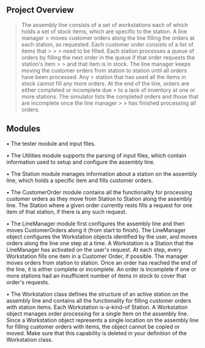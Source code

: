 ## Project Overview

> The assembly line consists of a set of workstations each of which holds a set of stock items, which are specific to the station. A line manager > moves customer orders along the line filling the orders at each station, as requested. Each customer order consists of a list of items that > > > need to be filled. Each station processes a queue of orders by filling the next order in the queue if that order requests the station's item > > and that item is in stock. The line manager keeps moving the customer orders from station to station until all orders have been processed. Any > station that has used all the items in stock cannot fill any more orders. At the end of the line, orders are either completed or incomplete due > to a lack of inventory at one or more stations. The simulator lists the completed orders and those that are incomplete once the line manager > > has finished processing all orders.

## Modules

•	The tester module and input files.

•	The Utilities module supports the parsing of input files, which contain information used to setup and configure the assembly line.

•	The Station module manages information about a station on the assembly line, which holds a specific item and fills customer orders.

•	The CustomerOrder module contains all the functionality for processing customer orders as they move from Station to Station along the assembly line. The Station where a given order currently rests fills a request for one item of that station, if there is any such request.

•	The LineManager module first configures the assembly line and then moves CustomerOrders along it (from start to finish). The LineManager object configures the Workstation objects identified by the user, and moves orders along the line one step at a time. A Workstation is a Station that the LineManager has activated on the user's request. At each step, every Workstation fills one item in a Customer Order, if possible. The manager moves orders from station to station. Once an order has reached the end of the line, it is either complete or incomplete. An order is incomplete if one or more stations had an insufficient number of items in stock to cover that order's requests.

•	The Workstation class defines the structure of an active station on the assembly line and contains all the functionality for filling customer orders with station items. Each Workstation is-a-kind-of Station. A Workstation object manages order processing for a single Item on the assembly line. Since a Workstation object represents a single location on the assembly line for filling customer orders with items, the object cannot be copied or moved. Make sure that this capability is deleted in your definition of the Workstation class.



